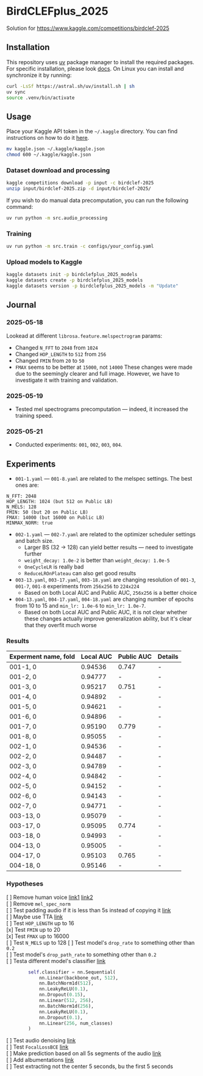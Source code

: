 # BirdCLEFplus_2025
Solution for https://www.kaggle.com/competitions/birdclef-2025


## Installation
This repository uses [uv](https://github.com/astral-sh/uv) package manager to install the required packages. For specific installation, please look [docs](https://docs.astral.sh/uv/getting-started/installation/#installation-methods). On Linux you can install and synchronize it by running:
```bash
curl -LsSf https://astral.sh/uv/install.sh | sh
uv sync
source .venv/bin/activate
```

## Usage

Place your Kaggle API token in the `~/.kaggle` directory. You can find instructions on how to do it [here](https://www.kaggle.com/docs/api#getting-started-installation-&-authentication).

```bash
mv kaggle.json ~/.kaggle/kaggle.json
chmod 600 ~/.kaggle/kaggle.json
```

### Dataset download and processing

```bash
kaggle competitions download -p input -c birdclef-2025
unzip input/birdclef-2025.zip -d input/birdclef-2025/
```

If you wish to do manual data precomputation, you can run the following command:
```bash
uv run python -m src.audio_processing
```

### Training

```bash
uv run python -m src.train -c configs/your_config.yaml
```

### Upload models to Kaggle 

```bash
kaggle datasets init -p birdclefplus_2025_models
kaggle datasets create -p birdclefplus_2025_models
kaggle datasets version -p birdclefplus_2025_models -m "Update"
```

## Journal

### 2025-05-18
Lookead at different `librosa.feature.melspectrogram` params:
* Changed `N_FFT` to `2048` from `1024`
* Changed `HOP_LENGTH` to `512` from `256`
* Changed `FMIN` from `20` to `50`
* `FMAX` seems to be better at `15000`, not `14000`
These changes were made due to the seemingly clearer and full image. However, we have to investigate it with training and validation. 

### 2025-05-19
* Tested mel spectrograms precomputation — indeed, it increased the training speed. 

### 2025-05-21
* Conducted experiments: `001`, `002`, `003`, `004`.  

## Experiments 

* `001-1.yaml` — `001-8.yaml` are related to the melspec settings. The best ones are: 
```
N_FFT: 2048
HOP_LENGTH: 1024 (but 512 on Public LB)
N_MELS: 128
FMIN: 50 (but 20 on Public LB)
FMAX: 14000 (but 16000 on Public LB)
MINMAX_NORM: true
```
* `002-1.yaml` — `002-7.yaml` are related to the optimizer scheduler settings and batch size. 
  * Larger BS (32 -> 128) can yield better results — need to investigate further
  * `weight_decay: 1.0e-2` is better than `weight_decay: 1.0e-5`
  * `OneCycleLR` is really bad
  * `ReduceLROnPlateau` can also get good results
* `003-13.yaml`, `003-17.yaml`, `003-18.yaml` are changing resolution of `001-3`, `001-7`, `001-8` experiments from `256x256` to `224x224`
  * Based on both Local AUC and Public AUC, `256x256` is a better choice
* `004-13.yaml`, `004-17.yaml`, `004-18.yaml` are changing number of epochs from 10 to 15 and `min_lr: 1.0e-6` to `min_lr: 1.0e-7`.
  * Based on both Local AUC and Public AUC, it is not clear whether these changes actually improve generalization ability, but it's clear that they overfit much worse

### Results

| Experment name, fold | Local AUC | Public AUC | Details |
|---|---|---|---|
| 001-1, 0 | 0.94536 | 0.747 | - |
| 001-2, 0 | 0.94777 | - | - |
| 001-3, 0 | 0.95217 | 0.751 | - |
| 001-4, 0 | 0.94892 | - | - |
| 001-5, 0 | 0.94621 | - | - |
| 001-6, 0 | 0.94896 | - | - |
| 001-7, 0 | 0.95190 | 0.779 | - |
| 001-8, 0 | 0.95055 | - | - |
| 002-1, 0 | 0.94536 | - | - |
| 002-2, 0 | 0.94487 | - | - |
| 002-3, 0 | 0.94789 | - | - |
| 002-4, 0 | 0.94842 | - | - |
| 002-5, 0 | 0.94152 | - | - |
| 002-6, 0 | 0.94143 | - | - |
| 002-7, 0 | 0.94771 | - | - |
| 003-13, 0 | 0.95079 | - | - |
| 003-17, 0 | 0.95095 | 0.774 | - |
| 003-18, 0 | 0.94993 | - | - |
| 004-13, 0 | 0.95005 | - | - |
| 004-17, 0 | 0.95103 | 0.765 | - |
| 004-18, 0 | 0.95146 | - | - |


### Hypotheses

[ ] Remove human voice [link1](https://www.kaggle.com/code/kdmitrie/bc25-separation-voice-from-data) [link2](https://www.kaggle.com/code/timothylovett/human-voice-removal-caution-around-ruther1)  
[ ] Remove `mel_spec_norm`  
[ ] Test padding audio if it is less than 5s instead of copying it [link](https://www.kaggle.com/code/shionao7/bird-25-submission-regnety008-v1)  
[ ] Maybe use TTA [link](https://www.kaggle.com/code/salmanahmedtamu/labels-tta-efficientnet-b0-pytorch-inference)  
[ ] Test `HOP_LENGTH` up to 16  
[x] Test `FMIN` up to 20  
[x] Test `FMAX` up to 16000    
[ ] Test `N_MELS` up to 128
[ ] Test model's `drop_rate` to something other than `0.2`  
[ ] Test model's `drop_path_rate` to something other than `0.2`  
[ ] Testa different model's classifier [link](https://www.kaggle.com/code/midcarryhz/lb-0-784-efficientnet-b0-pytorch-cpu)
```python
        self.classifier = nn.Sequential(
            nn.Linear(backbone_out, 512),
            nn.BatchNorm1d(512),
            nn.LeakyReLU(0.1),
            nn.Dropout(0.15),
            nn.Linear(512, 256),
            nn.BatchNorm1d(256),
            nn.LeakyReLU(0.1),
            nn.Dropout(0.1),
            nn.Linear(256, num_classes)
        )
```  
[ ] Test audio denoising [link](https://www.kaggle.com/code/midcarryhz/lb-0-784-efficientnet-b0-pytorch-cpu/notebook)  
[ ] Test `FocalLossBCE` [link](https://www.kaggle.com/code/hideyukizushi/bird25-onlyinf-v2-s-focallossbce-cv-962-lb-829)  
[ ] Make prediction based on all 5s segments of the audio [link](https://www.kaggle.com/code/stefankahl/birdclef-2025-sample-submission)  
[ ] Add albumentations [link](https://www.kaggle.com/code/gopidurgaprasad/audio-augmentation-albumentations)  
[ ] Test extracting not the center 5 seconds, bu the first 5 seconds

